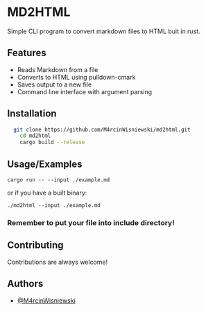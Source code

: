 
# MD2HTML

Simple CLI program to convert markdown files to HTML buit in rust.



## Features

- Reads Markdown from a file
- Converts to HTML using pulldown-cmark
- Saves output to a new file
- Command line interface with argument parsing


## Installation

```bash
  git clone https://github.com/M4rcinWisniewski/md2html.git
    cd md2html
    cargo build --release
```
    
## Usage/Examples

```
cargo run -- --input ./example.md
```
or if you have a built binary:
```
./md2html --input ./example.md
```
### Remember to put your file into include directory!


## Contributing

Contributions are always welcome!



## Authors

- [@M4rcinWisniewski](https://github.com/M4rcinWisniewski)

